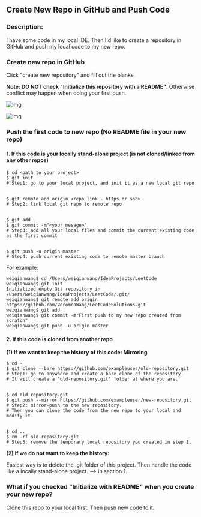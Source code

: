 ## Create New Repo in GitHub and Push Code

### Description:

I have some code in my local IDE. Then I'd like to create a repository in GitHub and push my local code to my new repo.



### Create new repo in GitHub

Click "create new repository" and fill out the blanks.

**Note: DO NOT check "Initialize this repository with a README"**. Otherwise conflict may happen when doing your first push.

![img](https://blobscdn.gitbook.com/v0/b/gitbook-28427.appspot.com/o/assets%2F-LhhGUjjrx95GyAyz88l%2F-LmH7QqHm0CTiVGmzTRT%2F-LmH8AqW36rx3c_Hb3xo%2FScreen%20Shot%202019-08-14%20at%204.59.11%20PM.png?alt=media&token=8a564a1e-9847-453f-91ef-5ff0ab0cb49c)



![img](https://blobscdn.gitbook.com/v0/b/gitbook-28427.appspot.com/o/assets%2F-LhhGUjjrx95GyAyz88l%2F-LmH7QqHm0CTiVGmzTRT%2F-LmH81ahiqvBujFFYPWr%2FScreen%20Shot%202019-08-14%20at%204.54.05%20PM.png?alt=media&token=5c5af098-dece-4343-8e05-dfb8de8c8f08)



### Push the first code to new repo (No README file in your new repo)

#### 1. If this code is your locally stand-alone project (is not cloned/linked from any other repos)

```
$ cd <path to your project>
$ git init
# Step1: go to your local project, and init it as a new local git repo


$ git remote add origin <repo link - https or ssh>
# Step2: link local git repo to remote repo


$ git add .
$ git commit -m"<your mesage>"
# Step3: add all your local files and commit the current existing code as the first commit


$ git push -u origin master
# Step4: push current existing code to remote master branch
```

For example:

```
weiqianwang$ cd /Users/weiqianwang/IdeaProjects/LeetCode
weiqianwang$ git init
Initialized empty Git repository in /Users/weiqianwang/IdeaProjects/LeetCode/.git/
weiqianwang$ git remote add origin https://github.com/VeromcaWang/LeetCodeSolutions.git
weiqianwang$ git add .
weiqianwang$ git commit -m"First push to my new repo created from scratch"
weiqianwang$ git push -u origin master
```



#### 2. If this code is cloned from another repo

**(1) If we want to keep the history of this code: Mirroring**

```
$ cd ~
$ git clone --bare https://github.com/exampleuser/old-repository.git
# Step1: go to anywhere and create a bare clone of the repository.
# It will create a "old-repository.git" folder at where you are.


$ cd old-repository.git
$ git push --mirror https://github.com/exampleuser/new-repository.git
# Step2: mirror-push to the new repository.
# Then you can clone the code from the new repo to your local and modify it.


$ cd ..
$ rm -rf old-repository.git
# Step3: remove the temporary local repository you created in step 1.‌
```

**(2) If we do not want to keep the history:**

Easiest way is to delete the .git folder of this project. Then handle the code like a locally stand-alone project. --> in section 1.



### What if you checked "Initialize with README" when you create your new repo?

Clone this repo to your local first. Then push new code to it.